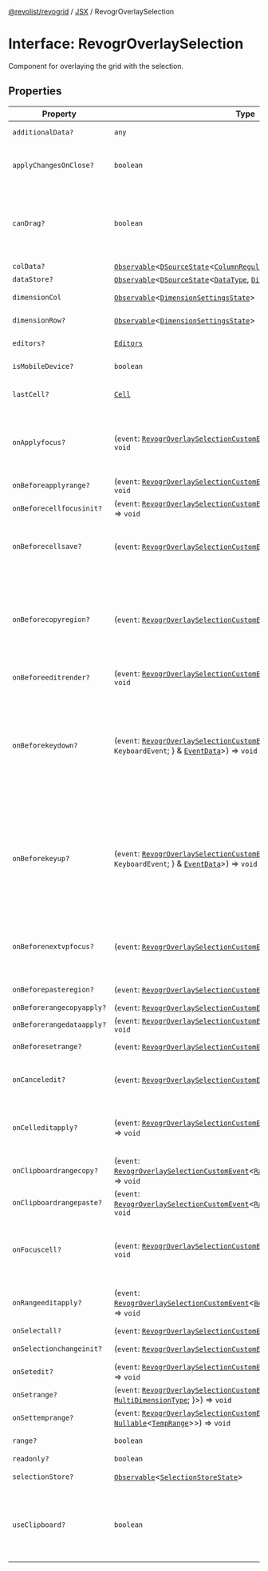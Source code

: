 [@revolist/revogrid](README.md) / [JSX](Namespace.JSX.md) / RevogrOverlaySelection

# Interface: RevogrOverlaySelection

Component for overlaying the grid with the selection.

## Properties

| Property | Type | Description | Defined in |
| ------ | ------ | ------ | ------ |
| `additionalData?` | `any` | Additional data to pass to renderer. | [src/components.d.ts:1890](https://github.com/revolist/revogrid/blob/7441a116e7c14801fe05f009e2206ea7b70630f5/src/components.d.ts#L1890) |
| `applyChangesOnClose?` | `boolean` | If true applys changes when cell closes if not Escape. | [src/components.d.ts:1894](https://github.com/revolist/revogrid/blob/7441a116e7c14801fe05f009e2206ea7b70630f5/src/components.d.ts#L1894) |
| `canDrag?` | `boolean` | Enable revogr-order-editor component (read more in revogr-order-editor component). Allows D&D. | [src/components.d.ts:1898](https://github.com/revolist/revogrid/blob/7441a116e7c14801fe05f009e2206ea7b70630f5/src/components.d.ts#L1898) |
| `colData?` | [`Observable`](TypeAlias.Observable.md)\<[`DSourceState`](TypeAlias.DSourceState.md)\<[`ColumnRegular`](Interface.ColumnRegular.md), [`DimensionCols`](TypeAlias.DimensionCols.md)\>\> | Column data store. | [src/components.d.ts:1902](https://github.com/revolist/revogrid/blob/7441a116e7c14801fe05f009e2206ea7b70630f5/src/components.d.ts#L1902) |
| `dataStore?` | [`Observable`](TypeAlias.Observable.md)\<[`DSourceState`](TypeAlias.DSourceState.md)\<[`DataType`](TypeAlias.DataType.md), [`DimensionRows`](TypeAlias.DimensionRows.md)\>\> | Row data store. | [src/components.d.ts:1906](https://github.com/revolist/revogrid/blob/7441a116e7c14801fe05f009e2206ea7b70630f5/src/components.d.ts#L1906) |
| `dimensionCol` | [`Observable`](TypeAlias.Observable.md)\<[`DimensionSettingsState`](Interface.DimensionSettingsState.md)\> | Dimension settings X. | [src/components.d.ts:1910](https://github.com/revolist/revogrid/blob/7441a116e7c14801fe05f009e2206ea7b70630f5/src/components.d.ts#L1910) |
| `dimensionRow?` | [`Observable`](TypeAlias.Observable.md)\<[`DimensionSettingsState`](Interface.DimensionSettingsState.md)\> | Dimension settings Y. | [src/components.d.ts:1914](https://github.com/revolist/revogrid/blob/7441a116e7c14801fe05f009e2206ea7b70630f5/src/components.d.ts#L1914) |
| `editors?` | [`Editors`](TypeAlias.Editors.md) | Custom editors register. | [src/components.d.ts:1918](https://github.com/revolist/revogrid/blob/7441a116e7c14801fe05f009e2206ea7b70630f5/src/components.d.ts#L1918) |
| `isMobileDevice?` | `boolean` | Is mobile view mode. | [src/components.d.ts:1922](https://github.com/revolist/revogrid/blob/7441a116e7c14801fe05f009e2206ea7b70630f5/src/components.d.ts#L1922) |
| `lastCell?` | [`Cell`](Interface.Cell.md) | Last real coordinates positions + 1. | [src/components.d.ts:1926](https://github.com/revolist/revogrid/blob/7441a116e7c14801fe05f009e2206ea7b70630f5/src/components.d.ts#L1926) |
| `onApplyfocus?` | (`event`: [`RevogrOverlaySelectionCustomEvent`](Interface.RevogrOverlaySelectionCustomEvent.md)\<[`FocusRenderEvent`](Interface.FocusRenderEvent.md)\>) => `void` | Before cell get focused. To prevent the default behavior of applying the edit data, you can call `e.preventDefault()`. | [src/components.d.ts:1930](https://github.com/revolist/revogrid/blob/7441a116e7c14801fe05f009e2206ea7b70630f5/src/components.d.ts#L1930) |
| `onBeforeapplyrange?` | (`event`: [`RevogrOverlaySelectionCustomEvent`](Interface.RevogrOverlaySelectionCustomEvent.md)\<[`FocusRenderEvent`](Interface.FocusRenderEvent.md)\>) => `void` | Before range applied. | [src/components.d.ts:1934](https://github.com/revolist/revogrid/blob/7441a116e7c14801fe05f009e2206ea7b70630f5/src/components.d.ts#L1934) |
| `onBeforecellfocusinit?` | (`event`: [`RevogrOverlaySelectionCustomEvent`](Interface.RevogrOverlaySelectionCustomEvent.md)\<[`BeforeSaveDataDetails`](TypeAlias.BeforeSaveDataDetails.md)\>) => `void` | Before cell focus. | [src/components.d.ts:1938](https://github.com/revolist/revogrid/blob/7441a116e7c14801fe05f009e2206ea7b70630f5/src/components.d.ts#L1938) |
| `onBeforecellsave?` | (`event`: [`RevogrOverlaySelectionCustomEvent`](Interface.RevogrOverlaySelectionCustomEvent.md)\<`any`\>) => `void` | Runs before cell save. Can be used to override or cancel original save. | [src/components.d.ts:1942](https://github.com/revolist/revogrid/blob/7441a116e7c14801fe05f009e2206ea7b70630f5/src/components.d.ts#L1942) |
| `onBeforecopyregion?` | (`event`: [`RevogrOverlaySelectionCustomEvent`](Interface.RevogrOverlaySelectionCustomEvent.md)\<`any`\>) => `void` | Before clipboard copy happened. Validate data before copy. To prevent the default behavior of editing data and use your own implementation, call `e.preventDefault()`. | [src/components.d.ts:1946](https://github.com/revolist/revogrid/blob/7441a116e7c14801fe05f009e2206ea7b70630f5/src/components.d.ts#L1946) |
| `onBeforeeditrender?` | (`event`: [`RevogrOverlaySelectionCustomEvent`](Interface.RevogrOverlaySelectionCustomEvent.md)\<[`FocusRenderEvent`](Interface.FocusRenderEvent.md)\>) => `void` | Before editor render. | [src/components.d.ts:1950](https://github.com/revolist/revogrid/blob/7441a116e7c14801fe05f009e2206ea7b70630f5/src/components.d.ts#L1950) |
| `onBeforekeydown?` | (`event`: [`RevogrOverlaySelectionCustomEvent`](Interface.RevogrOverlaySelectionCustomEvent.md)\<\{ `original`: `KeyboardEvent`; \} & [`EventData`](TypeAlias.EventData.md)\>) => `void` | Before key up event proxy, used to prevent key up trigger. If you have some custom behaviour event, use this event to check if it wasn't processed by internal logic. Call preventDefault(). | [src/components.d.ts:1954](https://github.com/revolist/revogrid/blob/7441a116e7c14801fe05f009e2206ea7b70630f5/src/components.d.ts#L1954) |
| `onBeforekeyup?` | (`event`: [`RevogrOverlaySelectionCustomEvent`](Interface.RevogrOverlaySelectionCustomEvent.md)\<\{ `original`: `KeyboardEvent`; \} & [`EventData`](TypeAlias.EventData.md)\>) => `void` | Before key down event proxy, used to prevent key down trigger. If you have some custom behaviour event, use this event to check if it wasn't processed by internal logic. Call preventDefault(). | [src/components.d.ts:1958](https://github.com/revolist/revogrid/blob/7441a116e7c14801fe05f009e2206ea7b70630f5/src/components.d.ts#L1958) |
| `onBeforenextvpfocus?` | (`event`: [`RevogrOverlaySelectionCustomEvent`](Interface.RevogrOverlaySelectionCustomEvent.md)\<[`Cell`](Interface.Cell.md)\>) => `void` | Fired when change of viewport happens. Usually when we switch between pinned regions. | [src/components.d.ts:1962](https://github.com/revolist/revogrid/blob/7441a116e7c14801fe05f009e2206ea7b70630f5/src/components.d.ts#L1962) |
| `onBeforepasteregion?` | (`event`: [`RevogrOverlaySelectionCustomEvent`](Interface.RevogrOverlaySelectionCustomEvent.md)\<`any`\>) => `void` | Before region paste happened. | [src/components.d.ts:1966](https://github.com/revolist/revogrid/blob/7441a116e7c14801fe05f009e2206ea7b70630f5/src/components.d.ts#L1966) |
| `onBeforerangecopyapply?` | (`event`: [`RevogrOverlaySelectionCustomEvent`](Interface.RevogrOverlaySelectionCustomEvent.md)\<[`ChangedRange`](TypeAlias.ChangedRange.md)\>) => `void` | Before range copy. | [src/components.d.ts:1970](https://github.com/revolist/revogrid/blob/7441a116e7c14801fe05f009e2206ea7b70630f5/src/components.d.ts#L1970) |
| `onBeforerangedataapply?` | (`event`: [`RevogrOverlaySelectionCustomEvent`](Interface.RevogrOverlaySelectionCustomEvent.md)\<[`FocusRenderEvent`](Interface.FocusRenderEvent.md)\>) => `void` | Range data apply. | [src/components.d.ts:1974](https://github.com/revolist/revogrid/blob/7441a116e7c14801fe05f009e2206ea7b70630f5/src/components.d.ts#L1974) |
| `onBeforesetrange?` | (`event`: [`RevogrOverlaySelectionCustomEvent`](Interface.RevogrOverlaySelectionCustomEvent.md)\<`any`\>) => `void` | Before range selection applied. | [src/components.d.ts:1978](https://github.com/revolist/revogrid/blob/7441a116e7c14801fe05f009e2206ea7b70630f5/src/components.d.ts#L1978) |
| `onCanceledit?` | (`event`: [`RevogrOverlaySelectionCustomEvent`](Interface.RevogrOverlaySelectionCustomEvent.md)\<`any`\>) => `void` | Used for editors support when editor close requested. | [src/components.d.ts:1982](https://github.com/revolist/revogrid/blob/7441a116e7c14801fe05f009e2206ea7b70630f5/src/components.d.ts#L1982) |
| `onCelleditapply?` | (`event`: [`RevogrOverlaySelectionCustomEvent`](Interface.RevogrOverlaySelectionCustomEvent.md)\<[`BeforeSaveDataDetails`](TypeAlias.BeforeSaveDataDetails.md)\>) => `void` | Cell edit apply to the data source. Triggers datasource edit on the root level. | [src/components.d.ts:1986](https://github.com/revolist/revogrid/blob/7441a116e7c14801fe05f009e2206ea7b70630f5/src/components.d.ts#L1986) |
| `onClipboardrangecopy?` | (`event`: [`RevogrOverlaySelectionCustomEvent`](Interface.RevogrOverlaySelectionCustomEvent.md)\<[`RangeClipboardCopyEventProps`](TypeAlias.RangeClipboardCopyEventProps.md)\>) => `void` | Range copy. | [src/components.d.ts:1990](https://github.com/revolist/revogrid/blob/7441a116e7c14801fe05f009e2206ea7b70630f5/src/components.d.ts#L1990) |
| `onClipboardrangepaste?` | (`event`: [`RevogrOverlaySelectionCustomEvent`](Interface.RevogrOverlaySelectionCustomEvent.md)\<[`RangeClipboardPasteEvent`](TypeAlias.RangeClipboardPasteEvent.md)\>) => `void` | Range paste event. | [src/components.d.ts:1994](https://github.com/revolist/revogrid/blob/7441a116e7c14801fe05f009e2206ea7b70630f5/src/components.d.ts#L1994) |
| `onFocuscell?` | (`event`: [`RevogrOverlaySelectionCustomEvent`](Interface.RevogrOverlaySelectionCustomEvent.md)\<[`ApplyFocusEvent`](Interface.ApplyFocusEvent.md)\>) => `void` | Cell get focused. To prevent the default behavior of applying the edit data, you can call `e.preventDefault()`. | [src/components.d.ts:1998](https://github.com/revolist/revogrid/blob/7441a116e7c14801fe05f009e2206ea7b70630f5/src/components.d.ts#L1998) |
| `onRangeeditapply?` | (`event`: [`RevogrOverlaySelectionCustomEvent`](Interface.RevogrOverlaySelectionCustomEvent.md)\<[`BeforeRangeSaveDataDetails`](TypeAlias.BeforeRangeSaveDataDetails.md)\>) => `void` | Range data apply. Triggers datasource edit on the root level. | [src/components.d.ts:2002](https://github.com/revolist/revogrid/blob/7441a116e7c14801fe05f009e2206ea7b70630f5/src/components.d.ts#L2002) |
| `onSelectall?` | (`event`: [`RevogrOverlaySelectionCustomEvent`](Interface.RevogrOverlaySelectionCustomEvent.md)\<`any`\>) => `void` | Select all. | [src/components.d.ts:2006](https://github.com/revolist/revogrid/blob/7441a116e7c14801fe05f009e2206ea7b70630f5/src/components.d.ts#L2006) |
| `onSelectionchangeinit?` | (`event`: [`RevogrOverlaySelectionCustomEvent`](Interface.RevogrOverlaySelectionCustomEvent.md)\<[`ChangedRange`](TypeAlias.ChangedRange.md)\>) => `void` | Selection range changed. | [src/components.d.ts:2010](https://github.com/revolist/revogrid/blob/7441a116e7c14801fe05f009e2206ea7b70630f5/src/components.d.ts#L2010) |
| `onSetedit?` | (`event`: [`RevogrOverlaySelectionCustomEvent`](Interface.RevogrOverlaySelectionCustomEvent.md)\<[`BeforeSaveDataDetails`](TypeAlias.BeforeSaveDataDetails.md)\>) => `void` | Set edit cell. | [src/components.d.ts:2014](https://github.com/revolist/revogrid/blob/7441a116e7c14801fe05f009e2206ea7b70630f5/src/components.d.ts#L2014) |
| `onSetrange?` | (`event`: [`RevogrOverlaySelectionCustomEvent`](Interface.RevogrOverlaySelectionCustomEvent.md)\<[`RangeArea`](TypeAlias.RangeArea.md) & \{ `type`: [`MultiDimensionType`](TypeAlias.MultiDimensionType.md); \}\>) => `void` | Set range. | [src/components.d.ts:2018](https://github.com/revolist/revogrid/blob/7441a116e7c14801fe05f009e2206ea7b70630f5/src/components.d.ts#L2018) |
| `onSettemprange?` | (`event`: [`RevogrOverlaySelectionCustomEvent`](Interface.RevogrOverlaySelectionCustomEvent.md)\<`null` \| [`Nullable`](TypeAlias.Nullable.md)\<[`TempRange`](TypeAlias.TempRange.md)\>\>) => `void` | Set temp range area during autofill. | [src/components.d.ts:2022](https://github.com/revolist/revogrid/blob/7441a116e7c14801fe05f009e2206ea7b70630f5/src/components.d.ts#L2022) |
| `range?` | `boolean` | Range selection allowed. | [src/components.d.ts:2026](https://github.com/revolist/revogrid/blob/7441a116e7c14801fe05f009e2206ea7b70630f5/src/components.d.ts#L2026) |
| `readonly?` | `boolean` | Readonly mode. | [src/components.d.ts:2030](https://github.com/revolist/revogrid/blob/7441a116e7c14801fe05f009e2206ea7b70630f5/src/components.d.ts#L2030) |
| `selectionStore?` | [`Observable`](TypeAlias.Observable.md)\<[`SelectionStoreState`](TypeAlias.SelectionStoreState.md)\> | Selection, range, focus. | [src/components.d.ts:2034](https://github.com/revolist/revogrid/blob/7441a116e7c14801fe05f009e2206ea7b70630f5/src/components.d.ts#L2034) |
| `useClipboard?` | `boolean` | Enable revogr-clipboard component (read more in revogr-clipboard component). Allows copy/paste. | [src/components.d.ts:2038](https://github.com/revolist/revogrid/blob/7441a116e7c14801fe05f009e2206ea7b70630f5/src/components.d.ts#L2038) |
